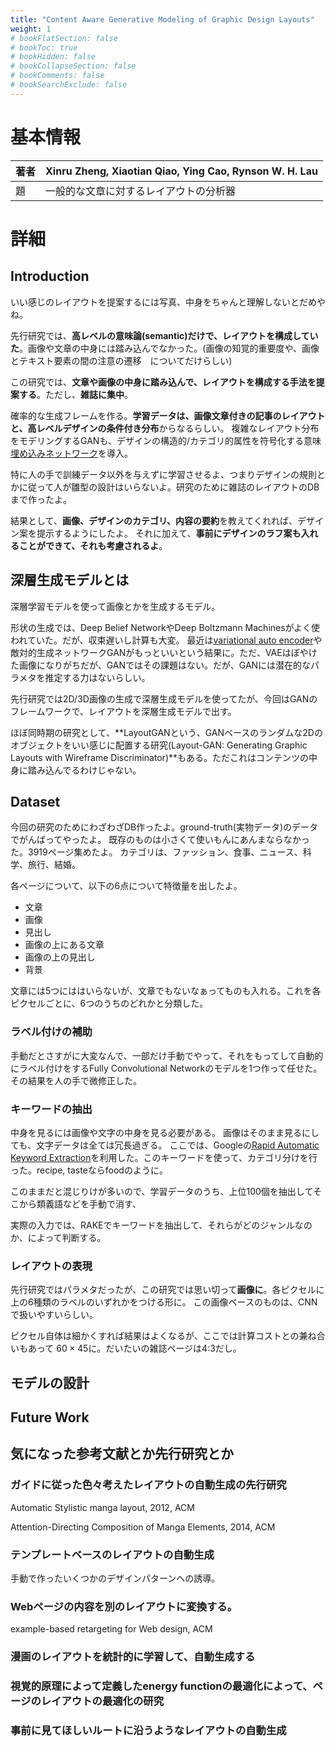 ```yaml
---
title: "Content Aware Generative Modeling of Graphic Design Layouts"
weight: 1
# bookFlatSection: false
# bookToc: true
# bookHidden: false
# bookCollapseSection: false
# bookComments: false
# bookSearchExclude: false
---
```


# 基本情報

| 著者 | Xinru Zheng, Xiaotian Qiao, Ying Cao, Rynson W. H. Lau |
| ---- | ------------------------------------------------------ |
| 題   | 一般的な文章に対するレイアウトの分析器                 |

# 詳細

## Introduction

いい感じのレイアウトを提案するには写真、中身をちゃんと理解しないとだめやね。

先行研究では、**高レベルの意味論(semantic)だけで、レイアウトを構成していた**。画像や文章の中身には踏み込んでなかった。(画像の知覚的重要度や、画像とテキスト要素の間の注意の遷移　についてだけらしい)

この研究では、**文章や画像の中身に踏み込んで、レイアウトを構成する手法を提案する**。ただし、**雑誌に集中**。

確率的な生成フレームを作る。**学習データは、画像文章付きの記事のレイアウトと、高レベルデザインの条件付き分布**からなるらしい。
複雑なレイアウト分布をモデリングするGANも、デザインの構造的/カテゴリ的属性を符号化する意味[埋め込みネットワーク](https://qiita.com/sakabe/items/5f14999ded1de087c9b5)を導入。

特に人の手で訓練データ以外を与えずに学習させるよ、つまりデザインの規則とかに従って人が雛型の設計はいらないよ。研究のために雑誌のレイアウトのDBまで作ったよ。

結果として、**画像、デザインのカテゴリ、内容の要約**を教えてくれれば、デザイン案を提示するようにしたよ。
それに加えて、**事前にデザインのラフ案も入れることができて、それも考慮されるよ**。

## 深層生成モデルとは

深層学習モデルを使って画像とかを生成するモデル。

形状の生成では、Deep Belief NetworkやDeep Boltzmann Machinesがよく使われていた。だが、収束遅いし計算も大変。
最近は[variational auto encoder](https://qiita.com/kenmatsu4/items/b029d697e9995d93aa24)や敵対的生成ネットワークGANがもっといいという結果に。ただ、VAEはぼやけた画像になりがちだが、GANではその課題はない。だが、GANには潜在的なパラメタを推定する力はないらしい。

先行研究では2D/3D画像の生成で深層生成モデルを使ってたが、今回はGANのフレームワークで、レイアウトを深層生成モデルで出す。

ほぼ同時期の研究として、**LayoutGANという、GANベースのランダムな2Dのオブジェクトをいい感じに配置する研究(Layout-GAN: Generating Graphic Layouts with Wireframe Discriminator)**もある。ただこれはコンテンツの中身に踏み込んでるわけじゃない。

## Dataset

今回の研究のためにわざわざDB作ったよ。ground-truth(実物データ)のデータでがんばってやったよ。
既存のものは小さくて使いもんにあんまならなかった。3919ページ集めたよ。
カテゴリは、ファッション、食事、ニュース、科学、旅行、結婚。

各ページについて、以下の6点について特徴量を出したよ。

- 文章
- 画像
- 見出し
- 画像の上にある文章
- 画像の上の見出し
- 背景

文章には5つにははいらないが、文章でもないなぁってものも入れる。これを各ピクセルごとに、6つのうちのどれかと分類した。

### ラベル付けの補助

手動だとさすがに大変なんで、一部だけ手動でやって、それをもってして自動的にラベル付けをするFully Convolutional Networkのモデルを1つ作って任せた。その結果を人の手で微修正した。

### キーワードの抽出

中身を見るには画像や文字の中身を見る必要がある。
画像はそのまま見るにしても、文字データは全ては冗長過ぎる。
ここでは、Googleの[Rapid Automatic Keyword Extraction](https://medium.datadriveninvestor.com/rake-rapid-automatic-keyword-extraction-algorithm-f4ec17b2886c)を利用した。このキーワードを使って、カテゴリ分けを行った。recipe, tasteならfoodのように。

このままだと混じりけが多いので、学習データのうち、上位100個を抽出してそこから類義語などを手動で消す、

実際の入力では、RAKEでキーワードを抽出して、それらがどのジャンルなのか、によって判断する。

### レイアウトの表現

先行研究ではパラメタだったが、この研究では思い切って**画像に**。各ピクセルに上の6種類のラベルのいずれかをつける形に。
この画像ベースのものは、CNNで扱いやすいらしい。

ピクセル自体は細かくすれば結果はよくなるが、ここでは計算コストとの兼ね合いもあって $60 \times 45$に。だいたいの雑誌ページは4:3だし。

## モデルの設計



## Future Work



## 気になった参考文献とか先行研究とか

### ガイドに従った色々考えたレイアウトの自動生成の先行研究

Automatic Stylistic manga layout, 2012, ACM

Attention-Directing Composition of Manga Elements, 2014, ACM

### テンプレートベースのレイアウトの自動生成

手動で作ったいくつかのデザインパターンへの誘導。

### Webページの内容を別のレイアウトに変換する。

example-based retargeting for Web design, ACM

### 漫画のレイアウトを統計的に学習して、自動生成する

### 視覚的原理によって定義したenergy functionの最適化によって、ページのレイアウトの最適化の研究

### 事前に見てほしいルートに沿うようなレイアウトの自動生成

